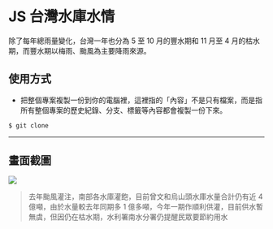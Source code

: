 # JS 台灣水庫水情

除了每年總雨量變化，台灣一年也分為 5 至 10 月的豐水期和 11 月至 4 月的枯水期，而豐水期以梅雨、颱風為主要降雨來源。

## 使用方式
- 把整個專案複製一份到你的電腦裡，這裡指的「內容」不是只有檔案，而是指所有整個專案的歷史紀錄、分支、標籤等內容都會複製一份下來。
```sh
$ git clone
```

----

## 畫面截圖
![](https://i.imgur.com/2zcyKHU.png)
> 去年颱風灌注，南部各水庫灌飽，目前曾文和烏山頭水庫水量合計仍有近 4 億噸，由於水量較去年同期多 1 億多噸，今年一期作順利供灌，目前供水暫無虞，但因仍在枯水期，水利署南水分署仍提醒民眾要節約用水
